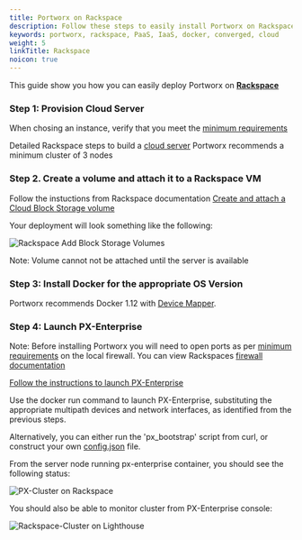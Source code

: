 ```yaml
---
title: Portworx on Rackspace
description: Follow these steps to easily install Portworx on Rackspace.  Try it today!
keywords: portworx, rackspace, PaaS, IaaS, docker, converged, cloud
weight: 5
linkTitle: Rackspace
noicon: true
---
```


This guide show you how you can easily deploy Portworx on [**Rackspace**](https://www.rackspace.com/login)


### Step 1: Provision Cloud Server
When chosing an instance, verify that you meet the [minimum requirements](/start-here-installation/#installation-prerequisites)

Detailed Rackspace steps to build a [cloud server](https://support.rackspace.com/how-to/create-a-cloud-server/)
Portworx recommends a minimum cluster of 3 nodes



### Step 2. Create a volume and attach it to a Rackspace VM
Follow the instuctions from Rackspace documentation [Create and attach a Cloud Block Storage volume](https://support.rackspace.com/how-to/create-and-attach-a-cloud-block-storage-volume/)

Your deployment will look something like the following:

![Rackspace Add Block Storage Volumes](/img/rackspace-add-disk.png "Add Block Storage")


Note: Volume cannot not be attached until the server is available


### Step 3: Install Docker for the appropriate OS Version
Portworx recommends Docker 1.12 with [Device Mapper](https://docs.docker.com/engine/userguide/storagedriver/device-mapper-driver/#/configure-docker-with-devicemapper).

### Step 4: Launch PX-Enterprise
Note: Before installing Portworx you will need to open ports as per [minimum requirements](/start-here-installation/#installation-prerequisites) on the local firewall.  You can view Rackspaces [firewall documentation](https://support.rackspace.com/how-to/open-ports-in-the-linux-firewall-to-access-pop-and-imap-mail-servers/)

[Follow the instructions to launch PX-Enterprise](/#install-with-a-container-orchestrator)

Use the docker run command to launch PX-Enterprise, substituting the appropriate multipath devices and network interfaces, as identified from the previous steps.

Alternatively, you can either run the 'px_bootstrap' script from curl, or construct your own [config.json](/install-with-other/docker/shared/config-json) file.

From the server node running px-enterprise container, you should see the following status:

![PX-Cluster on Rackspace](/img/rackspace-pxctl-status.png "PX-Cluster on Azure")


You should also be able to monitor cluster from PX-Enterprise console:

![Rackspace-Cluster on Lighthouse](/img/rackspace-cluster-on-lighthouse-updated.png "Rackspace-Cluster on Lighthouse")
